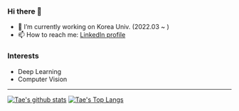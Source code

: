 ### Hi there 👋

- 🔭 I’m currently working on Korea Univ. (2022.03 ~ )
- 📫 How to reach me: [LinkedIn profile](https://www.linkedin.com/in/taesung-park-312a81204/)

### Interests

- Deep Learning
- Computer Vision

---
[![Tae's github stats](https://github-readme-stats.vercel.app/api?username=developerTae&show_icons=true&count_private=true&theme=dark)](https://github.com/anuraghazra/github-readme-stats)
[![Tae's Top Langs](https://github-readme-stats.vercel.app/api/top-langs/?username=developerTae&exclude_repo=developerTae.github.io&layout=compact&theme=dark&langs_count=8&hide=Makefile)](https://github.com/anuraghazra/github-readme-stats)
